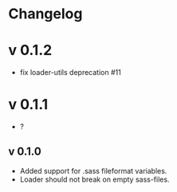 # Changelog

# v 0.1.2
* fix loader-utils deprecation #11

# v 0.1.1
* ?

## v 0.1.0
* Added support for .sass fileformat variables.
* Loader should not break on empty sass-files.
